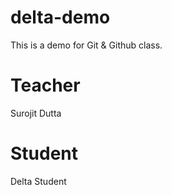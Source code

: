# delta-demo
This is a demo for Git &amp; Github class.

# Teacher
Surojit Dutta 

# Student 
Delta Student
